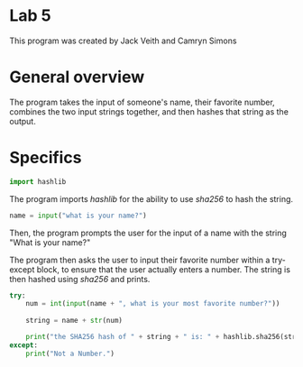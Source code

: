 # Lab 5
This program was created by Jack Veith and Camryn Simons

# General overview
The program takes the input of someone's name, their favorite number, combines the two input strings together, and then hashes that string as the output.

# Specifics

```python
import hashlib
```

The program imports *hashlib* for the ability to use *sha256* to hash the string.

```python
name = input("what is your name?")
```
Then, the program prompts the user for the input of a name with the string "What is your name?"

The program then asks the user to input their favorite number within a try-except block, to ensure that the user actually enters a number. The string is then hashed using *sha256* and prints.

```python
try:
    num = int(input(name + ", what is your most favorite number?"))
    
    string = name + str(num)

    print("the SHA256 hash of " + string + " is: " + hashlib.sha256(string.encode()).hexdigest())
except:
    print("Not a Number.")
```

